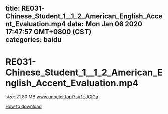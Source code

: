 
title: RE031-Chinese_Student_1__1_2_American_English_Accent_Evaluation.mp4
date: Mon Jan 06 2020 17:47:57 GMT+0800 (CST)    
categories: baidu
---

# RE031-Chinese_Student_1__1_2_American_English_Accent_Evaluation.mp4
size: 21.80 MB
 www.unbeler.top/?s=1cJGIGa
 

[How to download](https://bpcam.bemobtrk.com/go/2ceec3aa-1ca2-46d6-b9ff-aaa5c184517c?jno=2289)